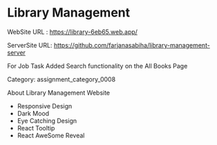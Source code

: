 # Library Management
WebSite URL : https://library-6eb65.web.app/

ServerSite URL: https://github.com/farjanasabiha/library-management-server

For Job Task Added Search functionality on the All Books Page

Category: assignment_category_0008

About Library Management Website
- Responsive Design
- Dark Mood
- Eye Catching Design
- React Tooltip
- React AweSome Reveal
